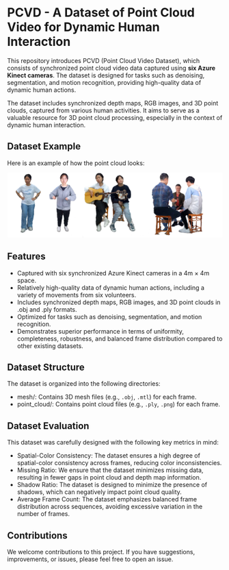 # PCVD - A Dataset of Point Cloud Video for Dynamic Human Interaction

This repository introduces PCVD (Point Cloud Video Dataset), which consists of synchronized point cloud video data captured using **six Azure Kinect cameras**. The dataset is designed for tasks such as denoising, segmentation, and motion recognition, providing high-quality data of dynamic human actions.

The dataset includes synchronized depth maps, RGB images, and 3D point clouds, captured from various human activities. It aims to serve as a valuable resource for 3D point cloud processing, especially in the context of dynamic human interaction.


## Dataset Example

Here is an example of how the point cloud looks:

![Dataset Example](dataset.png)


## Features

- Captured with six synchronized Azure Kinect cameras in a 4m × 4m space.
- Relatively high-quality data of dynamic human actions, including a variety of movements from six volunteers.
- Includes synchronized depth maps, RGB images, and 3D point clouds in .obj and .ply formats.
- Optimized for tasks such as denoising, segmentation, and motion recognition.
- Demonstrates superior performance in terms of uniformity, completeness, robustness, and balanced frame distribution compared to other existing datasets.


## Dataset Structure

The dataset is organized into the following directories:

- mesh/: Contains 3D mesh files (e.g., `.obj`, `.mtl`) for each frame.
- point_cloud/: Contains point cloud files (e.g., `.ply`, `.png`) for each frame.

## Dataset Evaluation

This dataset was carefully designed with the following key metrics in mind:

- Spatial-Color Consistency: The dataset ensures a high degree of spatial-color consistency across frames, reducing color inconsistencies.
- Missing Ratio: We ensure that the dataset minimizes missing data, resulting in fewer gaps in point cloud and depth map information.
- Shadow Ratio: The dataset is designed to minimize the presence of shadows, which can negatively impact point cloud quality.
- Average Frame Count: The dataset emphasizes balanced frame distribution across sequences, avoiding excessive variation in the number of frames.


## Contributions

We welcome contributions to this project. If you have suggestions, improvements, or issues, please feel free to open an issue.

